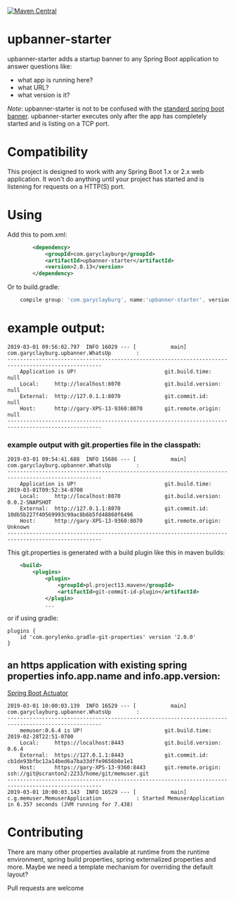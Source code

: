 [![Maven Central](https://maven-badges.herokuapp.com/maven-central/com.garyclayburg/upbanner-starter/badge.svg)](https://maven-badges.herokuapp.com/maven-central/com.garyclayburg/upbanner-starter)

# upbanner-starter

upbanner-starter adds a startup banner to any Spring Boot application to answer questions like:
- what app is running here?
- what URL?
- what version is it?

*Note*: upbanner-starter is not to be confused with the [standard spring boot banner](https://docs.spring.io/spring-boot/docs/current/reference/html/boot-features-spring-application.html).  upbanner-starter executes only after the app has completely started and is listing on a TCP port.

# Compatibility
This project is designed to work with any Spring Boot 1.x or 2.x web application. It won't do anything until your project has started and is listening for requests on a HTTP(S) port.

# Using
Add this to pom.xml:
```xml
        <dependency>
            <groupId>com.garyclayburg</groupId>
            <artifactId>upbanner-starter</artifactId>
            <version>2.0.13</version>
        </dependency>
```
Or to build.gradle:

```groovy
    compile group: 'com.garyclayburg', name:'upbanner-starter', version: '2.0.13'
```
# example output:

```
2019-03-01 09:56:02.797  INFO 16029 --- [           main] com.garyclayburg.upbanner.WhatsUp        : 
----------------------------------------------------------------------------------------------------
    Application is UP!                            git.build.time:    null
    Local:     http://localhost:8070              git.build.version: null
    External:  http://127.0.1.1:8070              git.commit.id:     null
    Host:      http://gary-XPS-13-9360:8070       git.remote.origin: null
----------------------------------------------------------------------------------------------------
```

### example output with git.properties file in the classpath:

```
2019-03-01 09:54:41.688  INFO 15686 --- [           main] com.garyclayburg.upbanner.WhatsUp        : 
----------------------------------------------------------------------------------------------------
    Application is UP!                            git.build.time:    2019-03-01T09:52:34-0700
    Local:     http://localhost:8070              git.build.version: 0.0.2-SNAPSHOT
    External:  http://127.0.1.1:8070              git.commit.id:     10db5b227f40569993c99ac8b6b5fd48860f6496
    Host:      http://gary-XPS-13-9360:8070       git.remote.origin: Unknown
----------------------------------------------------------------------------------------------------
```
This git.properties is generated with a build plugin like this in maven builds:
```xml
    <build>
        <plugins>
            <plugin>
                <groupId>pl.project13.maven</groupId>
                <artifactId>git-commit-id-plugin</artifactId>
            </plugin>
            ...
```
or if using gradle:
```
plugins {
    id 'com.gorylenko.gradle-git-properties' version '2.0.0'
}
```

## an https application with existing spring properties info.app.name and info.app.version:
[Spring Boot Actuator](https://www.baeldung.com/spring-boot-actuators)

```
2019-03-01 10:00:03.139  INFO 16529 --- [           main] com.garyclayburg.upbanner.WhatsUp        : 
----------------------------------------------------------------------------------------------------
    memuser:0.6.4 is UP!                          git.build.time:    2019-02-28T22:51-0700
    Local:     https://localhost:8443             git.build.version: 0.6.4
    External:  https://127.0.1.1:8443             git.commit.id:     cb1de93bfbc12a14bed6a7ba33dffe9656b0e1e1
    Host:      https://gary-XPS-13-9360:8443      git.remote.origin: ssh://git@scranton2:2233/home/git/memuser.git
----------------------------------------------------------------------------------------------------
2019-03-01 10:00:03.143  INFO 16529 --- [           main] c.g.memuser.MemuserApplication           : Started MemuserApplication in 6.357 seconds (JVM running for 7.438)

``` 

# Contributing

There are many other properties available at runtime from the runtime environment, spring build properties, spring externalized properties and more.  Maybe we need a  template mechanism for overriding the default layout?

Pull requests are welcome
